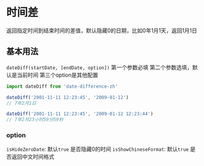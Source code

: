 # 时间差
返回指定时间到结束时间的差值，默认隐藏0的日期，比如0年1月1天，返回1月1日


## 基本用法

`dateDiff(startDate, [endDate, option])`
第一个参数必填
第二个参数选填，默认是当前时间
第三个option是其他配置

```javascript
import dateDiff from 'date-difference-zh'

dateDiff('2001-11-11 12:23:45', '2009-01-12')
// 7年2月1日

dateDiff('2001-11-11 12:23:45', '2009-01-12 12:23:44')
// 7年2月23小时59分59秒
```

### option

`isHideZeroDate`: 默认`true` 是否隐藏0的时间
`isShowChineseFormat`: 默认`true` 是否返回中文时间格式